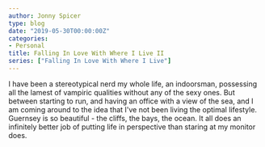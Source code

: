 ```yaml
---
author: Jonny Spicer
type: blog
date: "2019-05-30T00:00:00Z"
categories:
- Personal
title: Falling In Love With Where I Live II
series: ["Falling In Love With Where I Live"]
---
```

I have been a stereotypical nerd my whole life, an indoorsman, possessing all the lamest of vampiric qualities without any of the sexy ones. But between
starting to run, and having an office with a view of the sea, and I am coming around to the idea that I've not been living the optimal lifestyle.
Guernsey is so beautiful - the cliffs, the bays, the ocean. It all does an infinitely better job of putting life in perspective than staring at
my monitor does.
